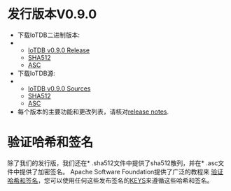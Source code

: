 # 发行版本V0.9.0
- 下载IoTDB二进制版本:
- - [IoTDB v0.9.0 Release](https://www.apache.org/dyn/closer.cgi/incubator/iotdb/0.9.0-incubating/apache-iotdb-0.9.0-incubating-bin.zip)
  - [SHA512](https://downloads.apache.org/incubator/iotdb/0.9.0-incubating/apache-iotdb-0.9.0-incubating-bin.zip.sha512)
  - [ASC](https://downloads.apache.org/incubator/iotdb/0.9.0-incubating/apache-iotdb-0.9.0-incubating-bin.zip.asc)
- 下载IoTDB源:
- - [IoTDB v0.9.0 Sources](https://www.apache.org/dyn/closer.cgi/incubator/iotdb/0.9.0-incubating/apache-iotdb-0.9.0-incubating-source-release.zip) 
  - [SHA512](https://downloads.apache.org/incubator/iotdb/0.9.0-incubating/apache-iotdb-0.9.0-incubating-source-release.zip.sha512)
  - [ASC](https://downloads.apache.org/incubator/iotdb/0.9.0-incubating/apache-iotdb-0.9.0-incubating-source-release.zip.asc)
- 每个版本的主要功能和更改列表，请核对[release notes](https://raw.githubusercontent.com/apache/incubator-iotdb/release/0.9.0/RELEASE_NOTES.md).



# 验证哈希和签名

除了我们的发行版，我们还在* .sha512文件中提供了sha512散列，并在* .asc文件中提供了加密签名。  Apache Software Foundation提供了广泛的教程来 [验证哈希和签名](http://www.apache.org/info/verification.html)，您可以使用任何这些发布签名的[KEYS](https://downloads.apache.org/incubator/iotdb/KEYS)来遵循这些哈希和签名。

<FooterFixed/>